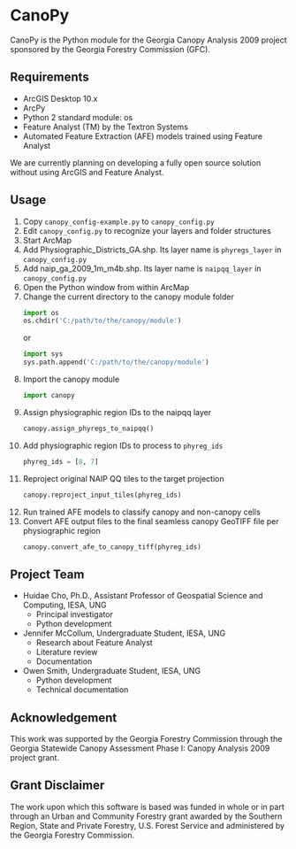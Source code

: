 # CanoPy

CanoPy is the Python module for the Georgia Canopy Analysis 2009 project
sponsored by the Georgia Forestry Commission (GFC).

## Requirements

* ArcGIS Desktop 10.x
* ArcPy
* Python 2 standard module: os
* Feature Analyst (TM) by the Textron Systems
* Automated Feature Extraction (AFE) models trained using Feature Analyst

We are currently planning on developing a fully open source solution without
using ArcGIS and Feature Analyst.

## Usage

1. Copy `canopy_config-example.py` to `canopy_config.py`
1. Edit `canopy_config.py` to recognize your layers and folder structures
1. Start ArcMap
1. Add Physiographic_Districts_GA.shp. Its layer name is `phyregs_layer` in
   `canopy_config.py`
1. Add naip_ga_2009_1m_m4b.shp. Its layer name is `naipqq_layer` in
   `canopy_config.py`
1. Open the Python window from within ArcMap
1. Change the current directory to the canopy module folder
   ```python
   import os
   os.chdir('C:/path/to/the/canopy/module')
   ```
   or
   ```python
   import sys
   sys.path.append('C:/path/to/the/canopy/module')
   ```
1. Import the canopy module
   ```python
   import canopy
   ```
1. Assign physiographic region IDs to the naipqq layer
   ```python
   canopy.assign_phyregs_to_naipqq()
   ```
1. Add physiographic region IDs to process to `phyreg_ids`
   ```python
   phyreg_ids = [8, 7]
   ```
1. Reproject original NAIP QQ tiles to the target projection
   ```python
   canopy.reproject_input_tiles(phyreg_ids)
   ```
1. Run trained AFE models to classify canopy and non-canopy cells
1. Convert AFE output files to the final seamless canopy GeoTIFF file per
   physiographic region
   ```python
   canopy.convert_afe_to_canopy_tiff(phyreg_ids)
   ```

## Project Team

* Huidae Cho, Ph.D., Assistant Professor of Geospatial Science and Computing,
  IESA, UNG
  * Principal investigator
  * Python development
* Jennifer McCollum, Undergraduate Student, IESA, UNG
  * Research about Feature Analyst
  * Literature review
  * Documentation
* Owen Smith, Undergraduate Student, IESA, UNG
  * Python development
  * Technical documentation

## Acknowledgement

This work was supported by the Georgia Forestry Commission through the Georgia
Statewide Canopy Assessment Phase I: Canopy Analysis 2009 project grant.

## Grant Disclaimer

The work upon which this software is based was funded in whole or in part
through an Urban and Community Forestry grant awarded by the Southern Region,
State and Private Forestry, U.S. Forest Service and administered by the Georgia
Forestry Commission.
